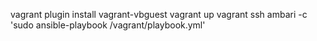 vagrant plugin install vagrant-vbguest
vagrant up
vagrant ssh ambari -c 'sudo ansible-playbook /vagrant/playbook.yml'